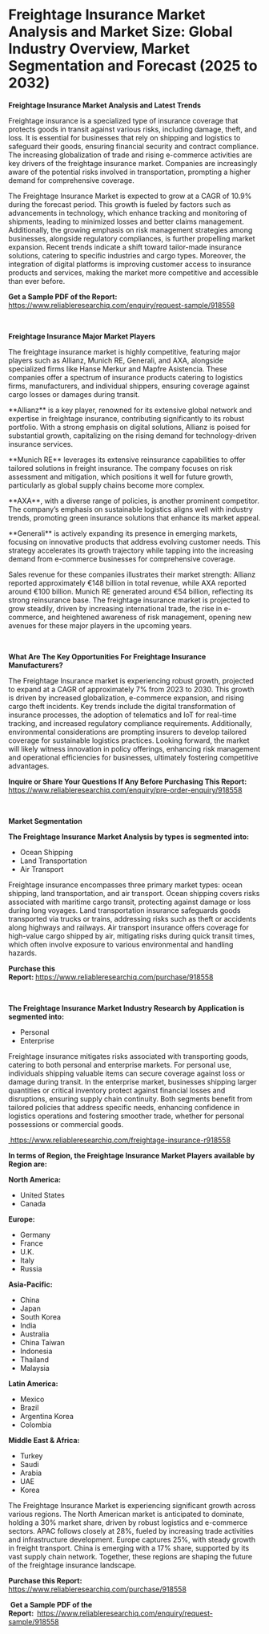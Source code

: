 <p><h1>Freightage Insurance Market Analysis and Market Size: Global Industry Overview, Market Segmentation and Forecast (2025 to 2032)</h1></p><p><strong>Freightage Insurance Market Analysis and Latest Trends</strong></p>
<p><p>Freightage insurance is a specialized type of insurance coverage that protects goods in transit against various risks, including damage, theft, and loss. It is essential for businesses that rely on shipping and logistics to safeguard their goods, ensuring financial security and contract compliance. The increasing globalization of trade and rising e-commerce activities are key drivers of the freightage insurance market. Companies are increasingly aware of the potential risks involved in transportation, prompting a higher demand for comprehensive coverage.</p><p>The Freightage Insurance Market is expected to grow at a CAGR of 10.9% during the forecast period. This growth is fueled by factors such as advancements in technology, which enhance tracking and monitoring of shipments, leading to minimized losses and better claims management. Additionally, the growing emphasis on risk management strategies among businesses, alongside regulatory compliances, is further propelling market expansion. Recent trends indicate a shift toward tailor-made insurance solutions, catering to specific industries and cargo types. Moreover, the integration of digital platforms is improving customer access to insurance products and services, making the market more competitive and accessible than ever before.</p></p>
<p><strong>Get a Sample PDF of the Report:&nbsp;</strong> <a href="https://www.reliableresearchiq.com/enquiry/request-sample/918558?utm_campaign=1140&utm_medium=2&utm_source=Github&utm_content=ia&utm_term=18042025&utm_id=freightage-insurance">https://www.reliableresearchiq.com/enquiry/request-sample/918558</a></p>
<p>&nbsp;</p>
<p><strong>Freightage Insurance Major Market Players</strong></p>
<p><p>The freightage insurance market is highly competitive, featuring major players such as Allianz, Munich RE, Generali, and AXA, alongside specialized firms like Hanse Merkur and Mapfre Asistencia. These companies offer a spectrum of insurance products catering to logistics firms, manufacturers, and individual shippers, ensuring coverage against cargo losses or damages during transit.</p><p>**Allianz** is a key player, renowned for its extensive global network and expertise in freightage insurance, contributing significantly to its robust portfolio. With a strong emphasis on digital solutions, Allianz is poised for substantial growth, capitalizing on the rising demand for technology-driven insurance services.</p><p>**Munich RE** leverages its extensive reinsurance capabilities to offer tailored solutions in freight insurance. The company focuses on risk assessment and mitigation, which positions it well for future growth, particularly as global supply chains become more complex.</p><p>**AXA**, with a diverse range of policies, is another prominent competitor. The company’s emphasis on sustainable logistics aligns well with industry trends, promoting green insurance solutions that enhance its market appeal.</p><p>**Generali** is actively expanding its presence in emerging markets, focusing on innovative products that address evolving customer needs. This strategy accelerates its growth trajectory while tapping into the increasing demand from e-commerce businesses for comprehensive coverage.</p><p>Sales revenue for these companies illustrates their market strength: Allianz reported approximately €148 billion in total revenue, while AXA reported around €100 billion. Munich RE generated around €54 billion, reflecting its strong reinsurance base. The freightage insurance market is projected to grow steadily, driven by increasing international trade, the rise in e-commerce, and heightened awareness of risk management, opening new avenues for these major players in the upcoming years.</p></p>
<p>&nbsp;</p>
<p><strong>What Are The Key Opportunities For Freightage Insurance Manufacturers?</strong></p>
<p><p>The Freightage Insurance market is experiencing robust growth, projected to expand at a CAGR of approximately 7% from 2023 to 2030. This growth is driven by increased globalization, e-commerce expansion, and rising cargo theft incidents. Key trends include the digital transformation of insurance processes, the adoption of telematics and IoT for real-time tracking, and increased regulatory compliance requirements. Additionally, environmental considerations are prompting insurers to develop tailored coverage for sustainable logistics practices. Looking forward, the market will likely witness innovation in policy offerings, enhancing risk management and operational efficiencies for businesses, ultimately fostering competitive advantages.</p></p>
<p><strong>Inquire or Share Your Questions If Any Before Purchasing This Report:</strong> <a href="https://www.reliableresearchiq.com/enquiry/pre-order-enquiry/918558?utm_campaign=1140&utm_medium=2&utm_source=Github&utm_content=ia&utm_term=18042025&utm_id=freightage-insurance">https://www.reliableresearchiq.com/enquiry/pre-order-enquiry/918558</a></p>
<p>&nbsp;</p>
<p><strong>Market Segmentation</strong></p>
<p><strong>The Freightage Insurance Market Analysis by types is segmented into:</strong></p>
<p><ul><li>Ocean Shipping</li><li>Land Transportation</li><li>Air Transport</li></ul></p>
<p><p>Freightage insurance encompasses three primary market types: ocean shipping, land transportation, and air transport. Ocean shipping covers risks associated with maritime cargo transit, protecting against damage or loss during long voyages. Land transportation insurance safeguards goods transported via trucks or trains, addressing risks such as theft or accidents along highways and railways. Air transport insurance offers coverage for high-value cargo shipped by air, mitigating risks during quick transit times, which often involve exposure to various environmental and handling hazards.</p></p>
<p><strong>Purchase this Report:&nbsp;</strong><a href="https://www.reliableresearchiq.com/purchase/918558?utm_campaign=1140&utm_medium=2&utm_source=Github&utm_content=ia&utm_term=18042025&utm_id=freightage-insurance">https://www.reliableresearchiq.com/purchase/918558</a></p>
<p>&nbsp;</p>
<p><strong>The Freightage Insurance Market Industry Research by Application is segmented into:</strong></p>
<p><ul><li>Personal</li><li>Enterprise</li></ul></p>
<p><p>Freightage insurance mitigates risks associated with transporting goods, catering to both personal and enterprise markets. For personal use, individuals shipping valuable items can secure coverage against loss or damage during transit. In the enterprise market, businesses shipping larger quantities or critical inventory protect against financial losses and disruptions, ensuring supply chain continuity. Both segments benefit from tailored policies that address specific needs, enhancing confidence in logistics operations and fostering smoother trade, whether for personal possessions or commercial goods.</p></p>
<p><a href="https://www.reliableresearchiq.com/freightage-insurance-r918558?utm_campaign=1140&utm_medium=2&utm_source=Github&utm_content=ia&utm_term=18042025&utm_id=freightage-insurance">&nbsp;https://www.reliableresearchiq.com/freightage-insurance-r918558</a></p>
<p><strong>In terms of Region, the Freightage Insurance Market Players available by Region are:</strong></p>
<p>
    <p> <strong> North America: </strong>
        <ul>
            <li>United States</li>
            <li>Canada</li>
        </ul>
        </p> 
    <p> <strong> Europe: </strong>
        <ul>
            <li>Germany</li>
            <li>France</li>
            <li>U.K.</li>
            <li>Italy</li>
            <li>Russia</li>
        </ul>
        </p> 
    <p> <strong> Asia-Pacific: </strong>
        <ul>
            <li>China</li>
            <li>Japan</li>
            <li>South Korea</li>
            <li>India</li>
            <li>Australia</li>
            <li>China Taiwan</li>
            <li>Indonesia</li>
            <li>Thailand</li>
            <li>Malaysia</li>
        </ul>
        </p> 
    <p> <strong> Latin America: </strong>
        <ul>
            <li>Mexico</li>
            <li>Brazil</li>
            <li>Argentina Korea</li>
            <li>Colombia</li>
        </ul>
        </p> 
    <p> <strong> Middle East & Africa: </strong>
        <ul>
            <li>Turkey</li>
            <li>Saudi</li>
            <li>Arabia</li>
            <li>UAE</li>
            <li>Korea</li>
        </ul>
    </p>
    </p>
<p><p>The Freightage Insurance Market is experiencing significant growth across various regions. The North American market is anticipated to dominate, holding a 30% market share, driven by robust logistics and e-commerce sectors. APAC follows closely at 28%, fueled by increasing trade activities and infrastructure development. Europe captures 25%, with steady growth in freight transport. China is emerging with a 17% share, supported by its vast supply chain network. Together, these regions are shaping the future of the freightage insurance landscape.</p></p>
<p><strong>Purchase this Report: </strong><a href="https://www.reliableresearchiq.com/purchase/918558?utm_campaign=1140&utm_medium=2&utm_source=Github&utm_content=ia&utm_term=18042025&utm_id=freightage-insurance">https://www.reliableresearchiq.com/purchase/918558</a></p>
<p>&nbsp;<strong>Get a Sample PDF of the Report:&nbsp;&nbsp;</strong><a href="https://www.reliableresearchiq.com/enquiry/request-sample/918558?utm_campaign=1140&utm_medium=2&utm_source=Github&utm_content=ia&utm_term=18042025&utm_id=freightage-insurance">https://www.reliableresearchiq.com/enquiry/request-sample/918558</a></p>
<p><strong></strong></p>
<p><p></p><p></p><p></p></p>